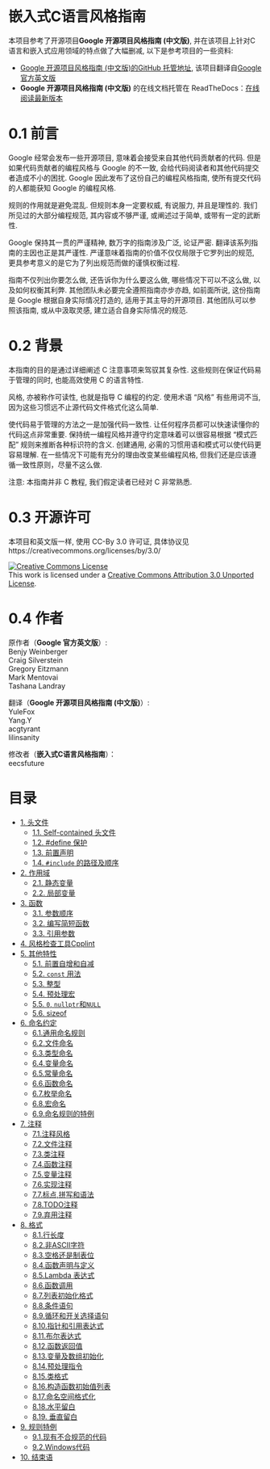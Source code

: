 # 嵌入式C语言风格指南

本项目参考了开源项目**Google 开源项目风格指南 (中文版)**, 并在该项目上针对C语言和嵌入式应用领域的特点做了大幅删减, 以下是参考项目的一些资料:

* [Google 开源项目风格指南 (中文版)的GitHub 托管地址](https://github.com/eecsfuture/zh-google-styleguide), 该项目翻译自[Google 官方英文版](https://github.com/google/styleguide)
* **Google 开源项目风格指南 (中文版)** 的在线文档托管在 ReadTheDocs：[在线阅读最新版本](https://zh-google-styleguide.readthedocs.io/en/latest/)

# 0.1 前言

Google 经常会发布一些开源项目, 意味着会接受来自其他代码贡献者的代码. 但是如果代码贡献者的编程风格与 Google 的不一致, 会给代码阅读者和其他代码提交者造成不小的困扰. Google 因此发布了这份自己的编程风格指南, 使所有提交代码的人都能获知 Google 的编程风格.

规则的作用就是避免混乱. 但规则本身一定要权威, 有说服力, 并且是理性的. 我们所见过的大部分编程规范, 其内容或不够严谨, 或阐述过于简单, 或带有一定的武断性.

Google 保持其一贯的严谨精神, 数万字的指南涉及广泛, 论证严密. 翻译该系列指南的主因也正是其严谨性. 严谨意味着指南的价值不仅仅局限于它罗列出的规范, 更具参考意义的是它为了列出规范而做的谨慎权衡过程.

指南不仅列出你要怎么做, 还告诉你为什么要这么做, 哪些情况下可以不这么做, 以及如何权衡其利弊. 其他团队未必要完全遵照指南亦步亦趋, 如前面所说, 这份指南是 Google 根据自身实际情况打造的, 适用于其主导的开源项目. 其他团队可以参照该指南, 或从中汲取灵感, 建立适合自身实际情况的规范.

# 0.2 背景

本指南的目的是通过详细阐述 C 注意事项来驾驭其复杂性. 这些规则在保证代码易于管理的同时, 也能高效使用 C 的语言特性.

风格, 亦被称作可读性, 也就是指导 C 编程的约定. 使用术语 “风格” 有些用词不当, 因为这些习惯远不止源代码文件格式化这么简单.

使代码易于管理的方法之一是加强代码一致性. 让任何程序员都可以快速读懂你的代码这点非常重要. 保持统一编程风格并遵守约定意味着可以很容易根据 “模式匹配” 规则来推断各种标识符的含义. 创建通用, 必需的习惯用语和模式可以使代码更容易理解. 在一些情况下可能有充分的理由改变某些编程风格, 但我们还是应该遵循一致性原则，尽量不这么做.

注意: 本指南并非 C 教程, 我们假定读者已经对 C 非常熟悉.

# 0.3 开源许可
本项目和英文版一样, 使用 CC-By 3.0 许可证, 具体协议见https://creativecommons.org/licenses/by/3.0/


<a rel="license" href="http://creativecommons.org/licenses/by/3.0/"><img alt="Creative Commons License" style="border-width:0" src="https://i.creativecommons.org/l/by/3.0/88x31.png" /></a><br />This work is licensed under a <a rel="license" href="http://creativecommons.org/licenses/by/3.0/">Creative Commons Attribution 3.0 Unported License</a>.

# 0.4 作者
  
原作者（**Google 官方英文版**）:	  
Benjy Weinberger  
Craig Silverstein  
Gregory Eitzmann  
Mark Mentovai  
Tashana Landray  

翻译（**Google 开源项目风格指南 (中文版)**）:	  
YuleFox  
Yang.Y  
acgtyrant  
lilinsanity  

修改者（**嵌入式C语言风格指南**）：  
eecsfuture

# 目录
- [1. 头文件](headers.md/#1头文件)
  - [1.1. Self-contained 头文件](headers.md/#11self-contained头文件)
  - [1.2. #define 保护](#12define保护)
  - [1.3. 前置声明](headers.md/#13前置声明)
  - [1.4. ``#include`` 的路径及顺序](headers.md/#14include的路径及顺序)
- [2. 作用域](scoping.md/#2作用域)
  - [2.1. 静态变量](scoping.md/#21静态变量)
  - [2.2. 局部变量](scoping.md/#22局部变量)
- [3. 函数](functions.md/#3函数)
  - [3.1. 参数顺序](functions.md/#31参数顺序)
  - [3.2. 编写简短函数](functions.md/#32编写简短函数)
  - [3.3. 引用参数](functions.md/#33引用参数暂时可忽略本小节内容)
- [4. 风格检查工具Cpplint](cpplint.md/#4.Cpplint)
- [5. 其他特性](others.md/#5.其他特性)
  - [5.1. 前置自增和自减](others.md/#51前置自增和自减)
  - [5.2. ``const`` 用法](others.md/#52const用法)
  - [5.3. 整型](others.md/#53整型)
  - [5.4. 预处理宏](others.md/#54预处理宏)
  - [5.5. ``0``, ``nullptr``和``NULL``](others.md/#550nullptr和null)
  - [5.6. sizeof](others.md/#56sizeof)
- [6. 命名约定](naming.md/#6命名约定)
  - [6.1.通用命名规则](naming.md/#61通用命名规则)
  - [6.2.文件命名](naming.md/#62文件命名)
  - [6.3.类型命名](naming.md/#63类型命名)
  - [6.4.变量命名](naming.md/#64变量命名)
  - [6.5.常量命名](naming.md/#65常量命名)
  - [6.6.函数命名](naming.md/#66函数命名)
  - [6.7.枚举命名](naming.md/#67枚举命名)
  - [6.8.宏命名](naming.md/#68宏命名)
  - [6.9.命名规则的特例](naming.md/#69命名规则的特例)
- [7. 注释](comments.md/#7注释)
  - [7.1.注释风格](comments.md/#71注释风格)
  - [7.2.文件注释](comments.md/#72文件注释)
  - [7.3.类注释](comments.md/#73类注释本节为c特性可忽略)
  - [7.4.函数注释](comments.md/#74函数注释)
  - [7.5.变量注释](comments.md/#75变量注释)
  - [7.6.实现注释](comments.md/#76实现注释)
  - [7.7.标点,拼写和语法](comments.md/#77标点拼写和语法)
  - [7.8.TODO注释](comments.md/#78todo注释)
  - [7.9.弃用注释](comments.md/#79弃用注释)
- [8. 格式](formatting.md/#8格式)
  - [8.1.行长度](formatting.md/#81行长度)
  - [8.2.非ASCII字符](formatting.md/#82非ascii字符)
  - [8.3.空格还是制表位](formatting.md/#83空格还是制表位)
  - [8.4.函数声明与定义](formatting.md/#84函数声明与定义)
  - [8.5.Lambda 表达式](formatting.md/#85lambda表达式本节为c特性可忽略)
  - [8.6.函数调用](formatting.md/#86函数调用)
  - [8.7.列表初始化格式](formatting.md/#87列表初始化格式本节为c特性可忽略)
  - [8.8.条件语句](formatting.md/#88条件语句)
  - [8.9.循环和开关选择语句](formatting.md/#89循环和开关选择语句)
  - [8.10.指针和引用表达式](formatting.md/#810指针和引用表达式)
  - [8.11.布尔表达式](formatting.md/#811布尔表达式)
  - [8.12.函数返回值](formatting.md/#812函数返回值)
  - [8.13.变量及数组初始化](formatting.md/#813变量及数组初始化)
  - [8.14.预处理指令](formatting.md/#814预处理指令)
  - [8.15.类格式](formatting.md/#815类格式本节为c特性可忽略)
  - [8.16.构造函数初始值列表](formatting.md/#816构造函数初始值列表本节为c特性可忽略)
  - [8.17.命名空间格式化](formatting.md/#817命名空间格式化本节为c特性可忽略)
  - [8.18.水平留白](formatting.md/#818水平留白)
  - [8.19. 垂直留白](formatting.md/#819垂直留白)
- [9. 规则特例](exceptions.md/#9规则特例)
  - [9.1.现有不合规范的代码](exceptions.md/#91现有不合规范的代码)
  - [9.2.Windows代码](exceptions.md/#92windows代码)
- [10. 结束语](end.md/#10结束语)